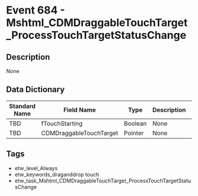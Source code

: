 # Event 684 - Mshtml_CDMDraggableTouchTarget_ProcessTouchTargetStatusChange

## Description
None

## Data Dictionary
|Standard Name|Field Name|Type|Description|Sample Value|
|---|---|---|---|---|
|TBD|fTouchStarting|Boolean|None|`None`|
|TBD|CDMDraggableTouchTarget|Pointer|None|`None`|

## Tags
* etw_level_Always
* etw_keywords_draganddrop touch
* etw_task_Mshtml_CDMDraggableTouchTarget_ProcessTouchTargetStatusChange